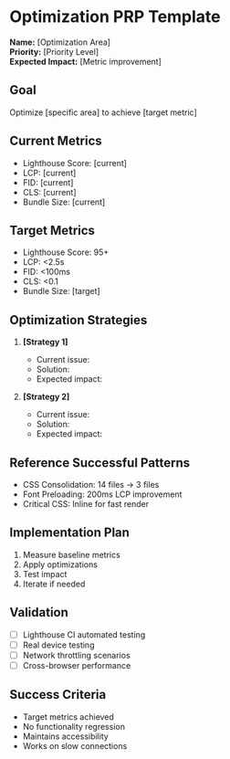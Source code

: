 # Optimization PRP Template

**Name:** [Optimization Area]  
**Priority:** [Priority Level]  
**Expected Impact:** [Metric improvement]

## Goal
Optimize [specific area] to achieve [target metric]

## Current Metrics
- Lighthouse Score: [current]
- LCP: [current]  
- FID: [current]
- CLS: [current]
- Bundle Size: [current]

## Target Metrics
- Lighthouse Score: 95+
- LCP: <2.5s
- FID: <100ms
- CLS: <0.1
- Bundle Size: [target]

## Optimization Strategies
1. **[Strategy 1]**
   - Current issue: 
   - Solution:
   - Expected impact:

2. **[Strategy 2]**
   - Current issue:
   - Solution: 
   - Expected impact:

## Reference Successful Patterns
- CSS Consolidation: 14 files → 3 files
- Font Preloading: 200ms LCP improvement
- Critical CSS: Inline for fast render

## Implementation Plan
1. Measure baseline metrics
2. Apply optimizations
3. Test impact
4. Iterate if needed

## Validation
- [ ] Lighthouse CI automated testing
- [ ] Real device testing
- [ ] Network throttling scenarios
- [ ] Cross-browser performance

## Success Criteria
- Target metrics achieved
- No functionality regression
- Maintains accessibility
- Works on slow connections